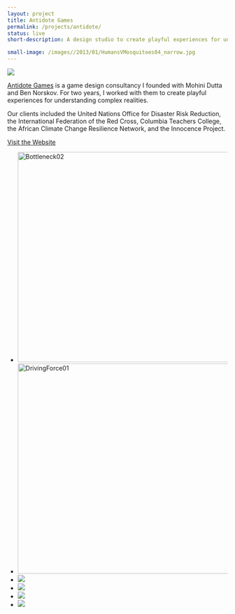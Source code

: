 ```yaml
---
layout: project
title: Antidote Games
permalink: /projects/antidote/
status: live
short-description: A design studio to create playful experiences for understanding complex realities

small-image: /images//2013/01/HumansVMosquitoes04_narrow.jpg
---
```

<img  src="{{ site.baseurl }}/images//2013/01/Screen-Shot-2013-01-06-at-7.35.01-PM.png" />

[Antidote Games](http://playistheantidote.com/) is a game design consultancy I founded with Mohini Dutta and Ben Norskov. For two years, I worked with them to create playful experiences for understanding complex realities. 

Our clients included the United Nations Office for Disaster Risk Reduction, the International Federation of the Red Cross, Columbia Teachers College, the African Climate Change Resilience Network, and the Innocence Project.

<a href="http://playistheantidote.com/" target="_blank" class="button small info">Visit the Website</a>

<ul class="medium-block-grid-2 small-block-grid-1">

<li>
<img class="aligncenter size-full wp-image-3500" alt="Bottleneck02" src="{{ site.baseurl }}/images//2013/01/Bottleneck02.jpg" width="857" height="481" /> 
</li>

<li>
<img class="aligncenter size-full wp-image-3501" alt="DrivingForce01" src="{{ site.baseurl }}/images//2013/01/DrivingForce01.jpg" width="857" height="481" /> </li>

<li>
<img  src="{{ site.baseurl }}/images//2013/01/HumansVMosquitoes04.jpg" /> 
</li>


<li>
<img  src="{{ site.baseurl }}/images/projects/antidote/OOO03e1385763813852.png" /> 
</li>

<li>
<img  src="{{ site.baseurl }}/images/projects/antidote/HumansVMosquitoes02e1385762445375.jpg" /> 
</li>



<li>
<img src="{{ site.baseurl }}/images//2013/01/OOO05.png" />
</li>


</ul>